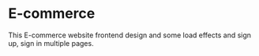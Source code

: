 # E-commerce
This E-commerce website frontend design and some load effects and sign up, sign in multiple pages.
